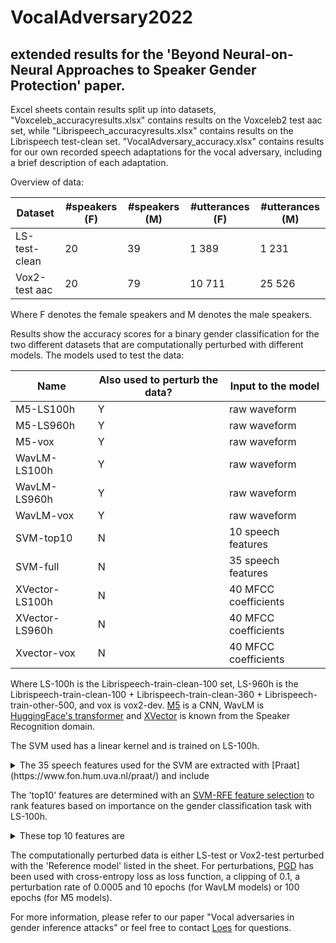 # VocalAdversary2022 # 
## extended results for the 'Beyond Neural-on-Neural Approaches to Speaker Gender Protection' paper. ##

Excel sheets contain results split up into datasets,
"Voxceleb_accuracyresults.xlsx" contains results on the Voxceleb2 test aac set, while "Librispeech_accuracyresults.xlsx" contains results on the Librispeech test-clean set. "VocalAdversary_accuracy.xlsx" contains results for our own recorded speech adaptations for the vocal adversary, including a brief description of each adaptation.


Overview of data: 

Dataset       | #speakers (F) | #speakers (M) | #utterances (F)  | #utterances (M) |
------------- | ------------- | ------------- | ---------------- | --------------- |
LS-test-clean | 20            | 39            | 1 389            | 1 231           |
Vox2-test aac | 20            | 79            | 10 711           | 25 526          |

Where F denotes the female speakers and M denotes the male speakers.

Results show the accuracy scores for a binary gender classification for the two different datasets that are computationally perturbed with different models.
The models used to test the data:

Name           | Also used to perturb the data? | Input to the model   | 
-------------- | ------------------------------ | -------------------- |
M5-LS100h      | Y                              | raw waveform         |
M5-LS960h      | Y                              | raw waveform         |
M5-vox         | Y                              | raw waveform         |
WavLM-LS100h   | Y                              | raw waveform         |
WavLM-LS960h   | Y                              | raw waveform         |
WavLM-vox      | Y                              | raw waveform         |
SVM-top10      | N                              | 10 speech features   |
SVM-full       | N                              | 35 speech features   |
XVector-LS100h | N                              | 40 MFCC coefficients |
XVector-LS960h | N                              | 40 MFCC coefficients |
Xvector-vox    | N                              | 40 MFCC coefficients |

Where LS-100h is the Librispeech-train-clean-100 set, LS-960h is the Librispeech-train-clean-100 + Librispeech-train-clean-360 + Librispeech-train-other-500, and vox is vox2-dev.
[M5](https://ieeexplore.ieee.org/document/7952190/) is a CNN, WavLM is [HuggingFace's transformer](https://huggingface.co/docs/transformers/model_doc/wavlm) and [XVector](https://www.danielpovey.com/files/2018_icassp_xvectors.pdf) is known from the Speaker Recognition domain.

The SVM used has a linear kernel and is trained on LS-100h. 
<details>
<summary>The 35 speech features used for the SVM are extracted with [Praat](https://www.fon.hum.uva.nl/praat/) and include</summary>
<p>the number of Pulses, Periods and Voicebreaks; the degree of Voicebreaks, the fraction of Unvoiced parts, jitter (local, local absolute, rap, ppq5), shimmer (local, local dB, apq3, apq5, apq11), mean of the autocorrelation, Noise-to-Harmonics-Ratio (NHR), Harmonics-to-Noise-Ratio (HNR), mean and standard deviation of period and the min, max, mean, median and standard deviation of pitch, as well as the duration, intensity (min, max, mean, standard deviation), the fundamental frequency F0, first three formants and the centre of gravity.</p>
</details>

The 'top10' features are determined with an [SVM-RFE feature selection](https://link.springer.com/article/10.1023/A:1012487302797) to rank features based on importance on the gender classification task with LS-100h.
<details>
<summary>These top 10 features are</summary>
<p>mean, max and std of pitch, mean of autocorrelation, mean of NHR, mean and max of intensity, apq11 and apq3 of shimmer, and local absolute jitter.</p>
</details>

The computationally perturbed data is either LS-test or Vox2-test perturbed with the 'Reference model' listed in the sheet.
For perturbations, [PGD](https://arxiv.org/abs/1706.06083) has been used with cross-entropy loss as loss function, a clipping of 0.1, a perturbation rate of 0.0005 and 10 epochs (for WavLM models) or 100 epochs (for M5 models).


For more information, please refer to our paper "Vocal adversaries in gender inference attacks" or feel free to contact [Loes](loes.vanbemmel@ru.nl) for questions.
